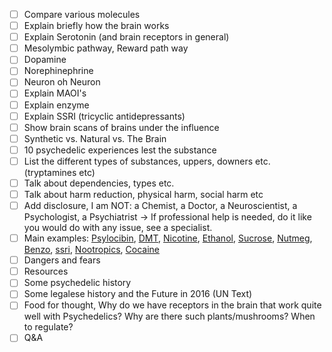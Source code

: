 - [ ] Compare various molecules
- [ ] Explain briefly how the brain works
- [ ] Explain Serotonin (and brain receptors in general)
- [ ] Mesolymbic pathway, Reward path way
- [ ] Dopamine
- [ ] Norephinephrine
- [ ] Neuron oh Neuron
- [ ] Explain MAOI's
- [ ] Explain enzyme
- [ ] Explain SSRI (tricyclic antidepressants)
- [ ] Show brain scans of brains under the influence
- [ ] Synthetic vs. Natural vs. The Brain
- [ ] 10 psychedelic experiences lest the substance
- [ ] List the different types of substances, uppers, downers etc. (tryptamines etc)
- [ ] Talk about dependencies, types etc.
- [ ] Talk about harm reduction, physical harm, social harm etc
- [ ] Add disclosure, I am NOT: a Chemist, a Doctor, a Neuroscientist, a Psychologist, a Psychiatrist -> If professional help is needed, do it like you would do with any issue, see a specialist.
- [ ] Main examples: [Psylocibin](https://en.wikipedia.org/wiki/Psilocybin), [DMT](https://en.wikipedia.org/wiki/N,N-Dimethyltryptamine), [Nicotine](https://en.wikipedia.org/wiki/Nicotine), [Ethanol](https://en.wikipedia.org/wiki/Ethanol), [Sucrose](https://en.wikipedia.org/wiki/Sucrose), [Nutmeg](https://en.wikipedia.org/wiki/Nutmeg#Psychoactivity_and_toxicity), [Benzo](https://en.wikipedia.org/wiki/Benzodiazepine), [ssri](https://en.wikipedia.org/wiki/Selective_serotonin_reuptake_inhibitor), [Nootropics](https://en.wikipedia.org/wiki/Nootropic), [Cocaine](https://en.wikipedia.org/wiki/Cocaine)
- [ ] Dangers and fears
- [ ] Resources
- [ ] Some psychedelic history
- [ ] Some legalese history and the Future in 2016 (UN Text)
- [ ] Food for thought, Why do we have receptors in the brain that work quite well with Psychedelics? Why are there such plants/mushrooms? When to regulate?
- [ ] Q&A